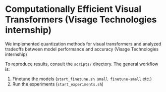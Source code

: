 # Computationally Efficient Visual Transformers (Visage Technologies internship)

We implemented quantization methods for visual transformers and analyzed tradeoffs between model performance and accuracy (Visage Technologies internship)

To reproduce results, consult the `scripts/` directory.
The general workflow is:
1. Finetune the models (`start_finetune.sh small finetune-small` etc.)
2. Run the experiments (`start_experiments.sh`)
